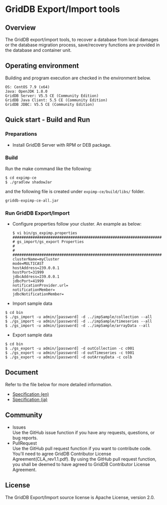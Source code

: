 # GridDB Export/Import tools

## Overview

The GridDB export/import tools, to recover a database from local damages or the database migration process, save/recovery functions are provided in the database and container unit.

## Operating environment

Building and program execution are checked in the environment below.

    OS: CentOS 7.9 (x64)
    Java: OpenJDK 1.8.0
    GridDB Server: V5.5 CE (Community Edition)
    GridDB Java Client: 5.5 CE (Community Edition)
    GridDB JDBC: V5.5 CE (Community Edition)
    
## Quick start - Build and Run

### Preparations

- Install GridDB Server with RPM or DEB package.

### Build

Run the make command like the following:
```
$ cd expimp-ce
$ ./gradlew shadowJar
```
and the following file is created under `expimp-ce/build/libs/` folder. 

```
griddb-expimp-ce-all.jar
```

### Run GridDB Export/Import

- Configure properties follow your cluster. An example as below:

  ```
  $ vi bin/gs_expimp.properties
  ######################################################################
  # gs_import/gs_export Properties
  #
  #
  ######################################################################
  clusterName=myCluster
  mode=MULTICAST
  hostAddress=239.0.0.1
  hostPort=31999
  jdbcAddress=239.0.0.1
  jdbcPort=41999
  notificationProvider.url=
  notificationMember=
  jdbcNotificationMember=
  
  ```

- Import sample data
```
$ cd bin
$ ./gs_import -u admin/[password] -d ../impSample/collection --all
$ ./gs_import -u admin/[password] -d ../impSample/timeseries --all
$ ./gs_import -u admin/[password] -d ../impSample/arrayData --all
```

- Export sample data
```
$ cd bin
$ ./gs_export -u admin/[password] -d outCollection -c c001
$ ./gs_export -u admin/[password] -d outTimeseries -c t001
$ ./gs_export -u admin/[password] -d outArrayData -c colb
```

## Document

  Refer to the file below for more detailed information.  
  - [Specification (en)](Specification_en.md)
  - [Specification (ja)](Specification_ja.md)


## Community
  * Issues  
    Use the GitHub issue function if you have any requests, questions, or bug reports. 
  * PullRequest  
    Use the GitHub pull request function if you want to contribute code. You'll need to agree GridDB Contributor License Agreement(CLA_rev1.1.pdf). By using the GitHub pull request function, you shall be deemed to have agreed to GridDB Contributor License Agreement.

## License
  The GridDB Export/Import source license is Apache License, version 2.0.  

